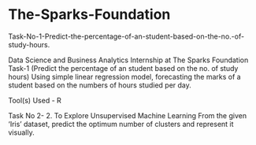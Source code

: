 # The-Sparks-Foundation

Task-No-1-Predict-the-percentage-of-an-student-based-on-the-no.-of-study-hours.

Data Science and Business Analytics Internship at The Sparks Foundation Task-1 (Predict the percentage of an student based on the no. of study hours) Using simple linear regression model, forecasting the marks of a student based on the numbers of hours studied per day. 

Tool(s) Used - R



Task No 2- 2. To Explore Unsupervised Machine Learning
From the given ‘Iris’ dataset, predict the optimum number of clusters and represent it visually.
